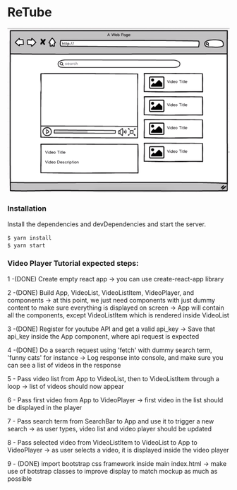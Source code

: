 # ReTube

[![N|ReTube](public/youtube_mockup.png)](ReTube)

### Installation


Install the dependencies and devDependencies and start the server.

```sh
$ yarn install
$ yarn start
```


### Video Player Tutorial expected steps:

1 -(DONE)   Create empty react app
-> you can use create-react-app library

2 -(DONE)   Build App, VideoList, VideoListItem, VideoPlayer, and   components
-> at this point, we just need components with just dummy content to make sure everything is displayed on screen
-> App will contain all the components, except VideoListItem which is rendered inside VideoList

3 -(DONE)   Register for youtube API and get a valid api_key
-> Save that api_key inside the App component, where api request is expected

4 -(DONE)   Do a search request using 'fetch' with dummy search term, 'funny cats' for instance
-> Log response into console, and make sure you can see a list of videos in the response

5 - Pass video list from App to VideoList, then to VideoListItem through a loop
-> list of videos should now appear

6 - Pass first video from App to VideoPlayer
-> first video in the list should be displayed in the player

7 - Pass search term from SearchBar to App and use it to trigger a new search
-> as user types, video list and video player should be updated

8 - Pass selected video from VideoListItem to VideoList to App to VideoPlayer
-> as user selects a video, it is displayed inside the video player

9 - (DONE)  import bootstrap css framework inside main index.html
-> make use of botstrap classes to improve display to match mockup as much as possible

